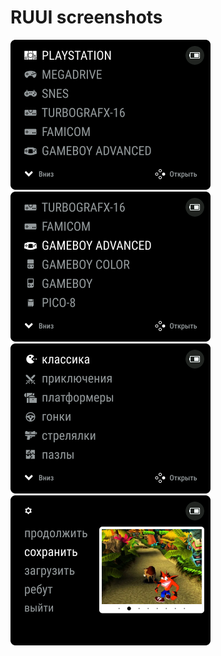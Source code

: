 # RUUI screenshots

<img src="RUUI-main.png" width=320 /> <img src="RUUI-main-2.png" width=320 /> <img src="RUUI-main-children.png" width=320 /> <img src="RUUI-game-menu.png" width=320 />
